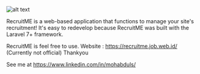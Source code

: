 ![alt text](https://recruitme.job.web.id/assets/img/recruitme.png)


RecruitME is a web-based application that functions to manage your site's recruitment!
It's easy to redevelop because RecruitME was built with the Laravel 7+ framework.

RecruitME is feel free to use.
Website : https://recruitme.job.web.id/ (Currently not official)
Thankyou

See me at https://www.linkedin.com/in/mohabduls/
